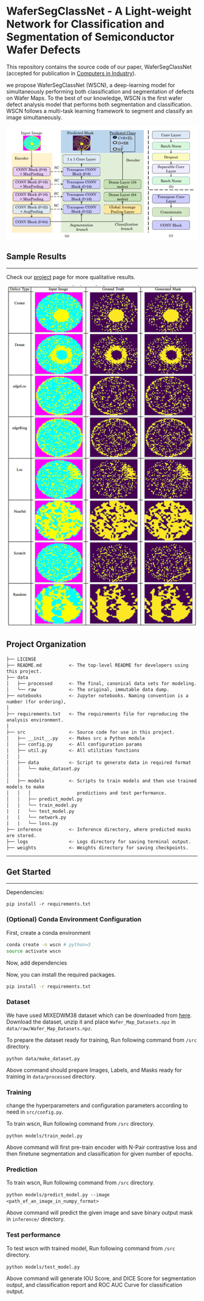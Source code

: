 WaferSegClassNet - A Light-weight Network for Classification and Segmentation of Semiconductor Wafer Defects
==============================

This repository contains the source code of our paper, WaferSegClassNet (accepted for publication in <a href="https://www.sciencedirect.com/journal/computers-in-industry">Computers in Industry</a>).

we propose WaferSegClassNet (WSCN), a deep-learning model for simultaneously performing both classification and segmentation of defects on Wafer Maps. To the best of our knowledge, WSCN is the first wafer defect analysis model that performs both segmentation and classification. WSCN follows a multi-task learning framework to segment and classify an image simultaneously. 

<img src="reports/figures/wafermodelarchitecture_v2.png">


## Sample Results
<hr>

Check our <a href="check.com">project</a> page for more qualitative results.

<p align="center"><img src="reports/figures/Qualitative.png" width="840"></p>

Project Organization
------------

    ├── LICENSE
    ├── README.md          <- The top-level README for developers using this project.
    ├── data
    │   ├── processed      <- The final, canonical data sets for modeling.
    │   └── raw            <- The original, immutable data dump.
    ├── notebooks          <- Jupyter notebooks. Naming convention is a number (for ordering),
    │
    ├── requirements.txt   <- The requirements file for reproducing the analysis environment.
    │
    ├── src                <- Source code for use in this project.
    │   ├── __init__.py    <- Makes src a Python module
    │   ├── config.py      <- All configuration params
    |   ├── util.py        <- All utilities functions
    │   │
    │   ├── data           <- Script to generate data in required format
    │   │   └── make_dataset.py
    │   │
    │   ├── models         <- Scripts to train models and then use trained models to make
    │   │   │                 predictions and test performance.
    │   │   ├── predict_model.py
    │   │   └── train_model.py
    |   |   └── test_model.py
    |   |   └── network.py
    |   |   └── loss.py
    ├── inference          <- Inference directory, where predicted masks are stored.
    ├── logs               <- Logs directory for saving terminal output.
    ├── weights            <- Weights directory for saving checkpoints.
--------

## Get Started
<hr>
Dependencies:

```
pip install -r requirements.txt
```

### (Optional) Conda Environment Configuration

First, create a conda environment
```bash
conda create -n wscn # python=3
source activate wscn
```

Now, add dependencies

Now, you can install the required packages.
```bash
pip install -r requirements.txt
```

### Dataset

We have used MIXEDWM38 dataset which can be downloaded from <a href="https://github.com/Junliangwangdhu/WaferMap">here</a>. Download the dataset, unzip it and place ```Wafer_Map_Datasets.npz``` in ```data/raw/Wafer_Map_Datasets.npz```. 

To prepare the dataset ready for training, Run following command from ```/src``` directory.

```python data/make_dataset.py```

Above command should prepare Images, Labels, and Masks ready for training in ```data/processed``` directory.

### Training

change the hyperparameters and configuration parameters according to need in ```src/config.py```.

To train wscn, Run following command from ```/src``` directory.

```python models/train_model.py``` 

Above command will first pre-train encoder with N-Pair contrastive loss and then finetune segmentation and classification for given number of epochs.

### Prediction

To train wscn, Run following command from ```/src``` directory.

```python models/predict_model.py --image <path_of_an_image_in_numpy_format>``` 

Above command will predict the given image and save binary output mask in ```inference/``` directory.

### Test performance

To test wscn with trained model, Run following command from ```/src``` directory.

```python models/test_model.py ``` 

Above command will generate IOU Score, and DICE Score for segmentation output, and classification report and ROC AUC Curve for classification output.
